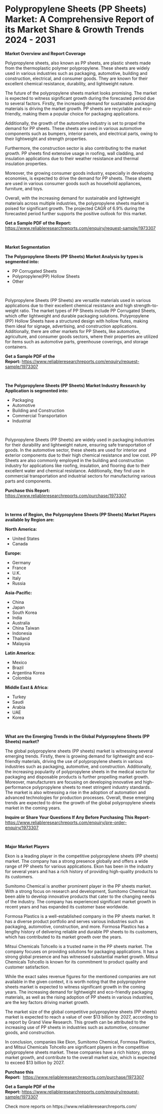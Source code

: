 <p><h1>Polypropylene Sheets (PP Sheets) Market: A Comprehensive Report of its Market Share & Growth Trends 2024 - 2031</h1></p><p><strong>Market Overview and Report Coverage</strong></p>
<p><p>Polypropylene sheets, also known as PP sheets, are plastic sheets made from the thermoplastic polymer polypropylene. These sheets are widely used in various industries such as packaging, automotive, building and construction, electrical, and consumer goods. They are known for their excellent chemical resistance, durability, and lightweight nature.</p><p>The future of the polypropylene sheets market looks promising. The market is expected to witness significant growth during the forecasted period due to several factors. Firstly, the increasing demand for sustainable packaging materials is driving the market growth. PP sheets are recyclable and eco-friendly, making them a popular choice for packaging applications.</p><p>Additionally, the growth of the automotive industry is set to propel the demand for PP sheets. These sheets are used in various automotive components such as bumpers, interior panels, and electrical parts, owing to their lightweight and strength properties.</p><p>Furthermore, the construction sector is also contributing to the market growth. PP sheets find extensive usage in roofing, wall cladding, and insulation applications due to their weather resistance and thermal insulation properties.</p><p>Moreover, the growing consumer goods industry, especially in developing economies, is expected to drive the demand for PP sheets. These sheets are used in various consumer goods such as household appliances, furniture, and toys.</p><p>Overall, with the increasing demand for sustainable and lightweight materials across multiple industries, the polypropylene sheets market is poised for significant growth. The projected CAGR of 6.9% during the forecasted period further supports the positive outlook for this market.</p></p>
<p><strong>Get a Sample PDF of the Report:</strong> <a href="https://www.reliableresearchreports.com/enquiry/request-sample/1973307">https://www.reliableresearchreports.com/enquiry/request-sample/1973307</a></p>
<p>&nbsp;</p>
<p><strong>Market Segmentation</strong></p>
<p><strong>The Polypropylene Sheets (PP Sheets) Market Analysis by types is segmented into:</strong></p>
<p><ul><li>PP Corrugated Sheets</li><li>Polypropylene(PP) Hollow Sheets</li><li>Other</li></ul></p>
<p>&nbsp;</p>
<p><p>Polypropylene Sheets (PP Sheets) are versatile materials used in various applications due to their excellent chemical resistance and high strength-to-weight ratio. The market types of PP Sheets include PP Corrugated Sheets, which offer lightweight and durable packaging solutions. Polypropylene (PP) Hollow Sheets have a structured design with hollow flutes, making them ideal for signage, advertising, and construction applications. Additionally, there are other markets for PP Sheets, like automotive, agriculture, and consumer goods sectors, where their properties are utilized for items such as automotive parts, greenhouse coverings, and storage containers.</p></p>
<p><strong>Get a Sample PDF of the Report:</strong>&nbsp;<a href="https://www.reliableresearchreports.com/enquiry/request-sample/1973307">https://www.reliableresearchreports.com/enquiry/request-sample/1973307</a></p>
<p>&nbsp;</p>
<p><strong>The Polypropylene Sheets (PP Sheets) Market Industry Research by Application is segmented into:</strong></p>
<p><ul><li>Packaging</li><li>Automotive</li><li>Building and Construction</li><li>Commercial Transportation</li><li>Industrial</li></ul></p>
<p>&nbsp;</p>
<p><p>Polypropylene Sheets (PP Sheets) are widely used in packaging industries for their durability and lightweight nature, ensuring safe transportation of goods. In the automotive sector, these sheets are used for interior and exterior components due to their high chemical resistance and low cost. PP Sheets are also commonly employed in the building and construction industry for applications like roofing, insulation, and flooring due to their excellent water and chemical resistance. Additionally, they find use in commercial transportation and industrial sectors for manufacturing various parts and components.</p></p>
<p><strong>Purchase this Report:</strong>&nbsp; <a href="https://www.reliableresearchreports.com/purchase/1973307">https://www.reliableresearchreports.com/purchase/1973307</a></p>
<p>&nbsp;</p>
<p><strong>In terms of Region, the Polypropylene Sheets (PP Sheets) Market Players available by Region are:</strong></p>
<p>
    <p> <strong> North America: </strong>
        <ul>
            <li>United States</li>
            <li>Canada</li>
        </ul>
        </p> 
    <p> <strong> Europe: </strong>
        <ul>
            <li>Germany</li>
            <li>France</li>
            <li>U.K.</li>
            <li>Italy</li>
            <li>Russia</li>
        </ul>
        </p> 
    <p> <strong> Asia-Pacific: </strong>
        <ul>
            <li>China</li>
            <li>Japan</li>
            <li>South Korea</li>
            <li>India</li>
            <li>Australia</li>
            <li>China Taiwan</li>
            <li>Indonesia</li>
            <li>Thailand</li>
            <li>Malaysia</li>
        </ul>
        </p> 
    <p> <strong> Latin America: </strong>
        <ul>
            <li>Mexico</li>
            <li>Brazil</li>
            <li>Argentina Korea</li>
            <li>Colombia</li>
        </ul>
        </p> 
    <p> <strong> Middle East & Africa: </strong>
        <ul>
            <li>Turkey</li>
            <li>Saudi</li>
            <li>Arabia</li>
            <li>UAE</li>
            <li>Korea</li>
        </ul>
    </p>
    </p>
<p>&nbsp;</p>
<p><strong>What are the Emerging Trends in the Global Polypropylene Sheets (PP Sheets) market?</strong></p>
<p><p>The global polypropylene sheets (PP sheets) market is witnessing several emerging trends. Firstly, there is growing demand for lightweight and eco-friendly materials, driving the use of polypropylene sheets in various industries such as packaging, automotive, and construction. Additionally, the increasing popularity of polypropylene sheets in the medical sector for packaging and disposable products is further propelling market growth. Moreover, manufacturers are focusing on developing innovative and high-performance polypropylene sheets to meet stringent industry standards. The market is also witnessing a rise in the adoption of automation and advanced technologies for production processes. Overall, these emerging trends are expected to drive the growth of the global polypropylene sheets market in the coming years.</p></p>
<p><strong>Inquire or Share Your Questions If Any Before Purchasing This Report</strong>- <a href="https://www.reliableresearchreports.com/enquiry/pre-order-enquiry/1973307">https://www.reliableresearchreports.com/enquiry/pre-order-enquiry/1973307</a></p>
<p>&nbsp;</p>
<p><strong>Major Market Players</strong></p>
<p><p>Ekon is a leading player in the competitive polypropylene sheets (PP sheets) market. The company has a strong presence globally and offers a wide range of PP sheets for various applications. Ekon has been in the industry for several years and has a rich history of providing high-quality products to its customers.</p><p>Sumitomo Chemical is another prominent player in the PP sheets market. With a strong focus on research and development, Sumitomo Chemical has been able to develop innovative products that cater to the changing needs of the industry. The company has experienced significant market growth in recent years and has expanded its customer base worldwide.</p><p>Formosa Plastics is a well-established company in the PP sheets market. It has a diverse product portfolio and serves various industries such as packaging, automotive, construction, and more. Formosa Plastics has a lengthy history of delivering reliable and durable PP sheets to its customers, which has contributed to its market growth over the years.</p><p>Mitsui Chemicals Tohcello is a trusted name in the PP sheets market. The company focuses on providing solutions for packaging applications. It has a strong global presence and has witnessed substantial market growth. Mitsui Chemicals Tohcello is known for its commitment to product quality and customer satisfaction.</p><p>While the exact sales revenue figures for the mentioned companies are not available in the given context, it is worth noting that the polypropylene sheets market is expected to witness significant growth in the coming years. The increasing demand for lightweight and eco-friendly packaging materials, as well as the rising adoption of PP sheets in various industries, are the key factors driving market growth.</p><p>The market size of the global competitive polypropylene sheets (PP sheets) market is expected to reach a value of over $13 billion by 2027, according to a report by Grand View Research. This growth can be attributed to the increasing use of PP sheets in industries such as automotive, consumer goods, and construction.</p><p>In conclusion, companies like Ekon, Sumitomo Chemical, Formosa Plastics, and Mitsui Chemicals Tohcello are significant players in the competitive polypropylene sheets market. These companies have a rich history, strong market growth, and contribute to the overall market size, which is expected to exceed $13 billion by 2027.</p></p>
<p><strong>Purchase this Report:</strong>&nbsp;&nbsp;<a href="https://www.reliableresearchreports.com/purchase/1973307">https://www.reliableresearchreports.com/purchase/1973307</a></p>
<p></p>
<p><strong>Get a Sample PDF of the Report:</strong>&nbsp;<a href="https://www.reliableresearchreports.com/enquiry/request-sample/1973307">https://www.reliableresearchreports.com/enquiry/request-sample/1973307</a></p>
<p>Check more reports on https://www.reliableresearchreports.com/</p>